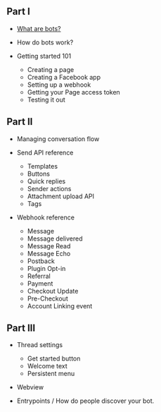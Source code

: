 ## Part I
  * [What are bots?](part1/what-are-bots.md)
  * How do bots work?
  * Getting started 101

    * Creating a page
    * Creating a Facebook app
    * Setting up a webhook
    * Getting your Page access token
    * Testing it out

## Part II
  * Managing conversation flow
  * Send API reference

    * Templates
    * Buttons
    * Quick replies
    * Sender actions
    * Attachment upload API
    * Tags

  * Webhook reference

    * Message
    * Message delivered
    * Message Read
    * Message Echo
    * Postback
    * Plugin Opt-in
    * Referral
    * Payment
    * Checkout Update
    * Pre-Checkout
    * Account Linking event

## Part III
  * Thread settings

    * Get started button
    * Welcome text
    * Persistent menu

  * Webview
  * Entrypoints / How do people discover your bot.
